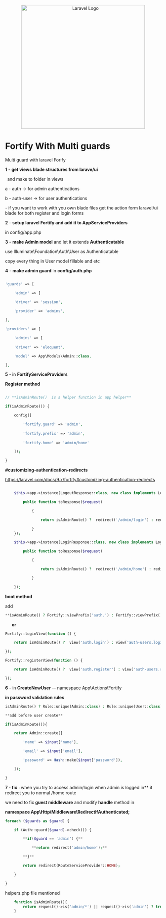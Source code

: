 <p align="center"><a href="https://laravel.com" target="_blank"><img src="https://raw.githubusercontent.com/laravel/art/master/logo-lockup/5%20SVG/2%20CMYK/1%20Full%20Color/laravel-logolockup-cmyk-red.svg" width="400" alt="Laravel Logo"></a></p>

<p align="center">
    <h1>Fortify With Multi guards</h1>  
</p>


Multi guard with laravel Forify

**1** - **get views blade structures from larave/ui**

` `and make to folder in views  

a - auth  ->  for admin authentications 

b - auth-user  -> for user authentications  

\- if you want to work with you own blade files get the action form laravel/ui blade for both register and login forms

**2** - **setup laravel Fortify and add it to AppServiceProviders** 

in config/app.php 

**3** - **make Admin model** and let it extends **Authenticatable**

use Illuminate\Foundation\Auth\User as Authenticatable

copy every thing in User model fillable and etc

**4** - **make admin guard**  in **config/auth.php**
```php

'guards' => [

    'admin' => [

    'driver' => 'session',

    'provider' => 'admins',
    
],

'providers' => [

    'admins' => [
    
    'driver' => 'eloquent',

    'model' => App\Models\Admin::class,

],
```
**5** - in **FortifyServiceProviders**

**Register method** 
```php

// **isAdminRoute()  is a helper function in app helper**

if(isAdminRoute()) {

    config([

        'fortify.guard' => 'admin',
        
        'fortify.prefix' => 'admin',
        
        'fortify.home' => 'admin/home'

    ]);

}
```

**#customizing-authentication-redirects**

<https://laravel.com/docs/9.x/fortify#customizing-authentication-redirects>

```php

    $this->app->instance(LogoutResponse::class, new class implements LogoutResponse {

        public function toResponse($request)

            {

                return isAdminRoute() ?  redirect('/admin/login') : redirect('/login');

            }
    });

    $this->app->instance(LoginResponse::class, new class implements LoginResponse {

        public function toResponse($request)

            {

                return isAdminRoute() ?  redirect('/admin/home') : redirect('/home');

            }

    });
```
**boot method**

add 
```php
**isAdminRoute() ? Fortify::viewPrefix('auth.') : Fortify::viewPrefix('auth-users.');**
```
`	`**or**
```php
Fortify::loginView(function () {

    return isAdminRoute() ?  view('auth.login') : view('auth-users.login');

});

Fortify::registerView(function () {

    return isAdminRoute() ?  view('auth.register') : view('auth-users.register');

});
```
**6** - in **CreateNewUser**   --   namespace App\Actions\Fortify

**in password validation rules** 
```php
isAdminRoute() ? Rule::unique(Admin::class) : Rule::unique(User::class),

**add before user create**

if(isAdminRoute()){

    return Admin::create([

        'name' => $input['name'],

        'email' => $input['email'],

        'password' => Hash::make($input['password']),

    ]);

}
```
**7 - fix** : when you try to access admin/login when admin is logged in** it redirect you to normal /home route 

we need to fix **guest middleware** and modify **handle** method in 

**namespace App\Http\Middleware\RedirectIfAuthenticated;**

```php
foreach ($guards as $guard) {

    if (Auth::guard($guard)->check()) {

        **if($guard == 'admin') {**

            **return redirect('admin/home');**

        **}**

        return redirect(RouteServiceProvider::HOME);

    }

}

```
helpers.php file mentioned 
```php
    function isAdminRoute(){
        return request()->is('admin/*') || request()->is('admin') ? true : false ;
    }
```
